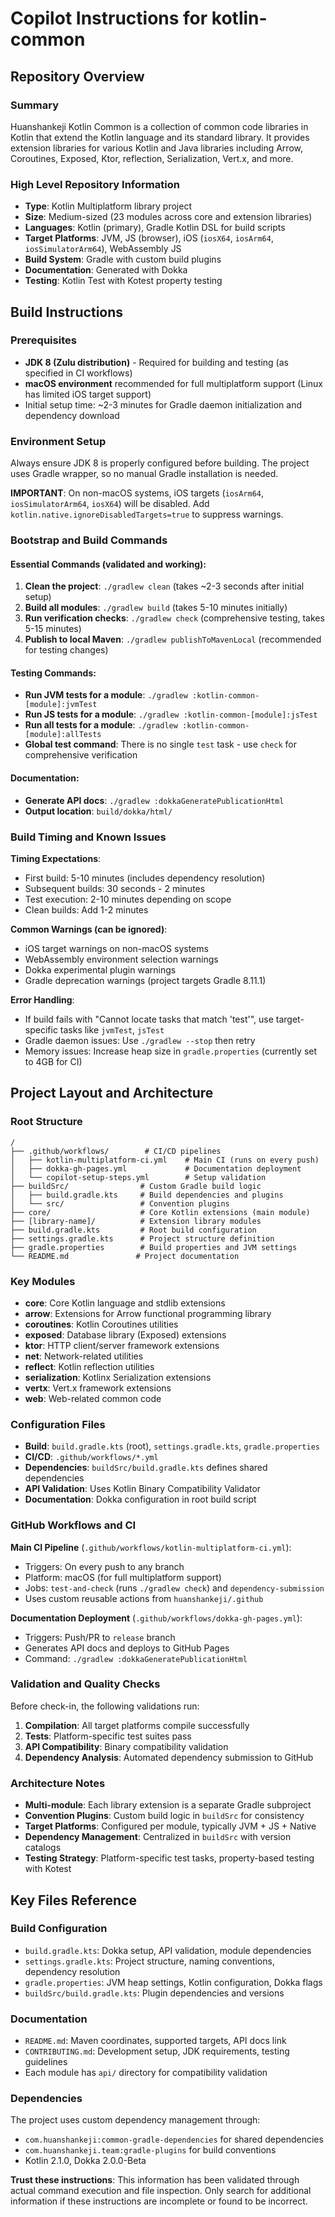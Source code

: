# Copilot Instructions for kotlin-common

## Repository Overview

### Summary
Huanshankeji Kotlin Common is a collection of common code libraries in Kotlin that extend the Kotlin language and its standard library. It provides extension libraries for various Kotlin and Java libraries including Arrow, Coroutines, Exposed, Ktor, reflection, Serialization, Vert.x, and more.

### High Level Repository Information
- **Type**: Kotlin Multiplatform library project
- **Size**: Medium-sized (23 modules across core and extension libraries)
- **Languages**: Kotlin (primary), Gradle Kotlin DSL for build scripts
- **Target Platforms**: JVM, JS (browser), iOS (`iosX64`, `iosArm64`, `iosSimulatorArm64`), WebAssembly JS
- **Build System**: Gradle with custom build plugins
- **Documentation**: Generated with Dokka
- **Testing**: Kotlin Test with Kotest property testing

## Build Instructions

### Prerequisites
- **JDK 8 (Zulu distribution)** - Required for building and testing (as specified in CI workflows)
- **macOS environment** recommended for full multiplatform support (Linux has limited iOS target support)
- Initial setup time: ~2-3 minutes for Gradle daemon initialization and dependency download

### Environment Setup
Always ensure JDK 8 is properly configured before building. The project uses Gradle wrapper, so no manual Gradle installation is needed.

**IMPORTANT**: On non-macOS systems, iOS targets (`iosArm64`, `iosSimulatorArm64`, `iosX64`) will be disabled. Add `kotlin.native.ignoreDisabledTargets=true` to suppress warnings.

### Bootstrap and Build Commands

#### Essential Commands (validated and working):
1. **Clean the project**: `./gradlew clean` (takes ~2-3 seconds after initial setup)
2. **Build all modules**: `./gradlew build` (takes 5-10 minutes initially)
3. **Run verification checks**: `./gradlew check` (comprehensive testing, takes 5-15 minutes)
4. **Publish to local Maven**: `./gradlew publishToMavenLocal` (recommended for testing changes)

#### Testing Commands:
- **Run JVM tests for a module**: `./gradlew :kotlin-common-[module]:jvmTest`
- **Run JS tests for a module**: `./gradlew :kotlin-common-[module]:jsTest` 
- **Run all tests for a module**: `./gradlew :kotlin-common-[module]:allTests`
- **Global test command**: There is no single `test` task - use `check` for comprehensive verification

#### Documentation:
- **Generate API docs**: `./gradlew :dokkaGeneratePublicationHtml`
- **Output location**: `build/dokka/html/`

### Build Timing and Known Issues

**Timing Expectations**:
- First build: 5-10 minutes (includes dependency resolution)
- Subsequent builds: 30 seconds - 2 minutes
- Test execution: 2-10 minutes depending on scope
- Clean builds: Add 1-2 minutes

**Common Warnings (can be ignored)**:
- iOS target warnings on non-macOS systems
- WebAssembly environment selection warnings
- Dokka experimental plugin warnings
- Gradle deprecation warnings (project targets Gradle 8.11.1)

**Error Handling**:
- If build fails with "Cannot locate tasks that match 'test'", use target-specific tasks like `jvmTest`, `jsTest`
- Gradle daemon issues: Use `./gradlew --stop` then retry
- Memory issues: Increase heap size in `gradle.properties` (currently set to 4GB for CI)

## Project Layout and Architecture

### Root Structure
```
/
├── .github/workflows/        # CI/CD pipelines
│   ├── kotlin-multiplatform-ci.yml    # Main CI (runs on every push)
│   ├── dokka-gh-pages.yml             # Documentation deployment 
│   └── copilot-setup-steps.yml        # Setup validation
├── buildSrc/                # Custom Gradle build logic
│   ├── build.gradle.kts     # Build dependencies and plugins
│   └── src/                 # Convention plugins
├── core/                    # Core Kotlin extensions (main module)
├── [library-name]/          # Extension library modules
├── build.gradle.kts         # Root build configuration
├── settings.gradle.kts      # Project structure definition
├── gradle.properties        # Build properties and JVM settings
└── README.md               # Project documentation
```

### Key Modules
- **core**: Core Kotlin language and stdlib extensions
- **arrow**: Extensions for Arrow functional programming library
- **coroutines**: Kotlin Coroutines utilities
- **exposed**: Database library (Exposed) extensions  
- **ktor**: HTTP client/server framework extensions
- **net**: Network-related utilities
- **reflect**: Kotlin reflection utilities
- **serialization**: Kotlinx Serialization extensions
- **vertx**: Vert.x framework extensions
- **web**: Web-related common code

### Configuration Files
- **Build**: `build.gradle.kts` (root), `settings.gradle.kts`, `gradle.properties`
- **CI/CD**: `.github/workflows/*.yml`
- **Dependencies**: `buildSrc/build.gradle.kts` defines shared dependencies
- **API Validation**: Uses Kotlin Binary Compatibility Validator
- **Documentation**: Dokka configuration in root build script

### GitHub Workflows and CI
**Main CI Pipeline** (`.github/workflows/kotlin-multiplatform-ci.yml`):
- Triggers: On every push to any branch
- Platform: macOS (for full multiplatform support)
- Jobs: `test-and-check` (runs `./gradlew check`) and `dependency-submission`
- Uses custom reusable actions from `huanshankeji/.github`

**Documentation Deployment** (`.github/workflows/dokka-gh-pages.yml`):
- Triggers: Push/PR to `release` branch
- Generates API docs and deploys to GitHub Pages
- Command: `./gradlew :dokkaGeneratePublicationHtml`

### Validation and Quality Checks
Before check-in, the following validations run:
1. **Compilation**: All target platforms compile successfully
2. **Tests**: Platform-specific test suites pass
3. **API Compatibility**: Binary compatibility validation
4. **Dependency Analysis**: Automated dependency submission to GitHub

### Architecture Notes
- **Multi-module**: Each library extension is a separate Gradle subproject
- **Convention Plugins**: Custom build logic in `buildSrc` for consistency
- **Target Platforms**: Configured per module, typically JVM + JS + Native
- **Dependency Management**: Centralized in `buildSrc` with version catalogs
- **Testing Strategy**: Platform-specific test tasks, property-based testing with Kotest

## Key Files Reference

### Build Configuration
- `build.gradle.kts`: Dokka setup, API validation, module dependencies
- `settings.gradle.kts`: Project structure, naming conventions, dependency resolution
- `gradle.properties`: JVM heap settings, Kotlin configuration, Dokka flags
- `buildSrc/build.gradle.kts`: Plugin dependencies and versions

### Documentation  
- `README.md`: Maven coordinates, supported targets, API docs link
- `CONTRIBUTING.md`: Development setup, JDK requirements, testing guidelines
- Each module has `api/` directory for compatibility validation

### Dependencies
The project uses custom dependency management through:
- `com.huanshankeji:common-gradle-dependencies` for shared dependencies
- `com.huanshankeji.team:gradle-plugins` for build conventions
- Kotlin 2.1.0, Dokka 2.0.0-Beta

**Trust these instructions**: This information has been validated through actual command execution and file inspection. Only search for additional information if these instructions are incomplete or found to be incorrect.